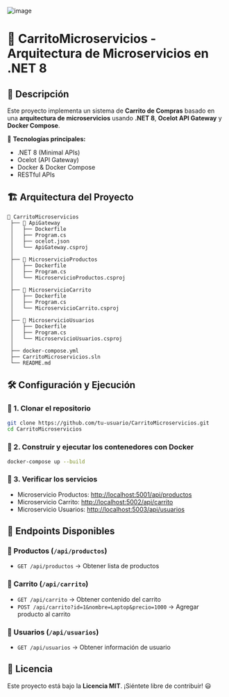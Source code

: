![image](https://github.com/user-attachments/assets/691df313-e220-46b4-b4fb-c711fff2501e)

# 🚀 CarritoMicroservicios - Arquitectura de Microservicios en .NET 8

## 📌 Descripción
Este proyecto implementa un sistema de **Carrito de Compras** basado en una **arquitectura de microservicios** usando **.NET 8**, **Ocelot API Gateway** y **Docker Compose**.

🔹 **Tecnologías principales:**
- .NET 8 (Minimal APIs)
- Ocelot (API Gateway)
- Docker & Docker Compose
- RESTful APIs

## 🏗️ Arquitectura del Proyecto

```
📂 CarritoMicroservicios
 ├── 📂 ApiGateway
 │   ├── Dockerfile
 │   ├── Program.cs
 │   ├── ocelot.json
 │   └── ApiGateway.csproj
 │
 ├── 📂 MicroservicioProductos
 │   ├── Dockerfile
 │   ├── Program.cs
 │   └── MicroservicioProductos.csproj
 │
 ├── 📂 MicroservicioCarrito
 │   ├── Dockerfile
 │   ├── Program.cs
 │   └── MicroservicioCarrito.csproj
 │
 ├── 📂 MicroservicioUsuarios
 │   ├── Dockerfile
 │   ├── Program.cs
 │   └── MicroservicioUsuarios.csproj
 │
 ├── docker-compose.yml
 ├── CarritoMicroservicios.sln
 └── README.md
```

## 🛠️ Configuración y Ejecución
### 🔹 1. Clonar el repositorio
```bash
git clone https://github.com/tu-usuario/CarritoMicroservicios.git
cd CarritoMicroservicios
```

### 🔹 2. Construir y ejecutar los contenedores con Docker
```bash
docker-compose up --build
```

### 🔹 3. Verificar los servicios
- Microservicio Productos: [http://localhost:5001/api/productos](http://localhost:5001/api/productos)
- Microservicio Carrito: [http://localhost:5002/api/carrito](http://localhost:5001/api/carrito)
- Microservicio Usuarios: [http://localhost:5003/api/usuarios](http://localhost:5001/api/usuarios)

## 📌 Endpoints Disponibles
### 🔹 Productos (`/api/productos`)
- `GET /api/productos` → Obtener lista de productos

### 🔹 Carrito (`/api/carrito`)
- `GET /api/carrito` → Obtener contenido del carrito
- `POST /api/carrito?id=1&nombre=Laptop&precio=1000` → Agregar producto al carrito

### 🔹 Usuarios (`/api/usuarios`)
- `GET /api/usuarios` → Obtener información de usuario

## 📜 Licencia
Este proyecto está bajo la **Licencia MIT**. ¡Siéntete libre de contribuir! 😃

